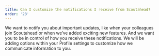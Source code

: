 ```yaml
---
title: Can I customize the notifications I receive from Scoutahead?
order: '23'
---
```



We want to notify you about important updates, like when your colleagues join Scoutahead or when we’ve added exciting new features. And we want you to be in control of how you receive these notifications. We will be adding options within your Profile settings to customize how we communicate information to you.